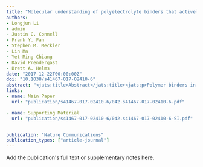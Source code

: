 ```yaml
---
title: "Molecular understanding of polyelectrolyte binders that actively regulate ion transport in sulfur cathodes"
authors:
- Longjun Li
- admin
- Justin G. Connell
- Frank Y. Fan
- Stephen M. Meckler
- Lin Ma
- Yet-Ming Chiang
- David Prendergast
- Brett A. Helms
date: "2017-12-22T00:00:00Z"
doi: "10.1038/s41467-017-02410-6"
abstract: "<jats:title>Abstract</jats:title><jats:p>Polymer binders in battery electrodes may be either active or passive. This distinction depends on whether the polymer influences charge or mass transport in the electrode. Although it is desirable to understand how to tailor the macromolecular design of a polymer to play a passive or active role, design rules are still lacking, as is a framework to assess the divergence in such behaviors. Here, we reveal the molecular-level underpinnings that distinguish an active polyelectrolyte binder designed for lithium–sulfur batteries from a passive alternative. The binder, a cationic polyelectrolyte, is shown to both facilitate lithium-ion transport through its reconfigurable network of mobile anions and restrict polysulfide diffusion from mesoporous carbon hosts by anion metathesis, which we show is selective for higher oligomers. These attributes allow cells to be operated for &gt;100 cycles with excellent rate capability using cathodes with areal sulfur loadings up to 8.1 mg cm<jats:sup>–2</jats:sup>.</jats:p>"
links:
- name: Main Paper
  url: "publication/s41467-017-02410-6/042.s41467-017-02410-6.pdf"

- name: Supporting Material
  url: "publication/s41467-017-02410-6/042.s41467-017-02410-6-SI.pdf"


publication: "Nature Communications"
publication_types: ["article-journal"]
---
```


Add the publication's full text or supplementary notes here.
